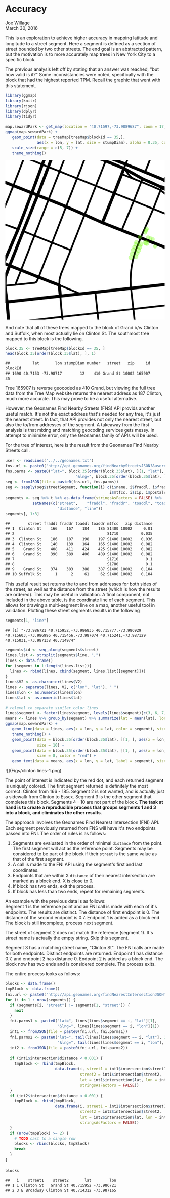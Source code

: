 # Accuracy
Joe Willage  
March 30, 2016  





This is an exploration to achieve higher accuracy in mapping latitude and longitude to a street segment. Here a segment is defined as a section of street bounded by two other streets. The end goal is an abstracted pattern, but the motivation is to more accurately map trees in New York City to a specific block. 

The previous analysis left off by stating that an answer was reached, "but how valid is it?" Some inconsistancies were noted, specifically with the block that had the highest reported TPM. Recall the graphic that went with this statement. 


```r
library(ggmap)
library(knitr)
library(rjson)
library(dplyr)
library(tidyr)
```




```r
map.sewardPark <- get_map(location = "40.71597,-73.9889687", zoom = 17, maptype = "toner-lines")
ggmap(map.sewardPark) + 
   geom_point(data = treeMap[treeMap$blockId == 35,],
              aes(x = lon, y = lat, size = stumpDiam), alpha = 0.35, color = "chartreuse") +
   scale_size(range = c(5, 7)) +
   theme_nothing()
```

![](Figs/sewardPark-1.png) 

And note that all of these trees mapped to the block of Grand b/w Clinton and Suffolk, when most actually lie on Clinton St. The southmost tree mapped to this block is the following.


```r
block.35 <- treeMap[treeMap$blockId == 35, ]
head(block.35[order(block.35$lat), ], 1)
```

```
##          lat       lon stumpDiam number   street   zip     id blockId
## 1690 40.7153 -73.98717        12    410 Grand St 10002 165907      35
```

Tree 165907 is reverse geocoded as 410 Grand, but viewing the full tree data from the Tree Map website returns the nearest address as 187 Clinton, much more accurate. This may prove to be a useful alternative.  

However, the Geonames Find Nearby Streets (FNS) API provids another useful match. It's not the exact address that's needed for any tree, it's just the nearest street. In fact, that API provides not only the nearest street, but also the to/from addresses of the segment. A takeaway from the first analysis is that mixing and matching geocoding services gets messy. In attempt to minimize error, only the Geonames family of APIs will be used.  

For the tree of interest, here is the result from the Geonames Find Nearby Streets call.


```r
user <- readLines("../../geonames.txt")
fns.url <- paste0("http://api.geonames.org/findNearbyStreetsJSON?&username=", user, "&")
fns.parms <- paste0("lat=", block.35[order(block.35$lat), ][1, "lat"], 
                               "&lng=", block.35[order(block.35$lat), ][1, "lon"])
seg <- fromJSON(file = paste0(fns.url, fns.parms))
seg <- sapply(seg$streetSegment, function(i) c(i$name, i$fraddl, i$fraddr, i$toaddl, i$toaddr, 
                                              i$mtfcc, i$zip, i$postalcode, i$distance, i$line))
segments <- seg %>% t %>% as.data.frame(stringsAsFactors = FALSE) %>% 
            setNames(c("street",	"fraddl", "fraddr",	"toaddl", "toaddr",	 "mtfcc",	"zip", 
                       "distance", "line"))
segments[, 1:8]
```

```
##        street fraddl fraddr toaddl toaddr mtfcc   zip distance
## 1  Clinton St    166    167    184    185 S1400 10002     0.01
## 2                                         S1710          0.035
## 3  Clinton St    186    187    198    197 S1400 10002    0.036
## 4  Clinton St    140    139    164    165 S1400 10002    0.082
## 5    Grand St    408    411    424    425 S1400 10002    0.082
## 6    Grand St    390    389    406    409 S1400 10002    0.082
## 7                                         S1710            0.1
## 8                                         S1780            0.1
## 9    Grand St    374    383    388    387 S1400 10002    0.104
## 10 Suffolk St      1      2     61     62 S1400 10002    0.104
```

This useful result set returns the to and from addresses for both sides of the street, as well as the distance from the street (which is how the results are ordered). This may be useful in validation. A final component, not included in the above table, is the coordinate line of each segment. This allows for drawing a multi-segment line on a map, another useful tool in validation. Plotting these street segments results in the following


```r
segments[1, "line"]
```

```
## [1] "-73.986721 40.715952,-73.986835 40.715777,-73.986929 40.715603,-73.986996 40.715456,-73.987074 40.715241,-73.987129 40.715031,-73.987138 40.714974"
```

```r
segments$id <- seq_along(segments$street)
lines.list <- strsplit(segments$line, ",")
lines <- data.frame()
for (segment in 1:length(lines.list)){
  lines <- rbind(lines, cbind(segment, lines.list[[segment]]))
}
lines$V2 <- as.character(lines$V2)
lines <- separate(lines, V2, c("lon", "lat"), " ")
lines$lon <- as.numeric(lines$lon)
lines$lat <- as.numeric(lines$lat)
```


```r
# relevel to separate similar color lines
lines$segment <- factor(lines$segment, levels(lines$segment)[c(3, 6, 7, 2, 8, 9, 1, 5, 4, 10)])
means <- lines %>% group_by(segment) %>% summarize(lat = mean(lat), lon = mean(lon))
ggmap(map.sewardPark) + 
   geom_line(data = lines, aes(x = lon, y = lat, color = segment), size = 4) +
   theme_nothing() +
   geom_point(data = block.35[order(block.35$lat), ][1, ], aes(x = lon, y = lat), 
              size = 10) +
   geom_point(data = block.35[order(block.35$lat), ][1, ], aes(x = lon, y = lat), 
              size = 8, color = "red") +
   geom_text(data = means, aes(x = lon, y = lat, label = segment), size = 6)
```

![](Figs/clinton lines-1.png) 

The point of interest is indicated by the red dot, and each returned segment is uniquely colored. The first segment returned is definitely the most correct: Clinton from 166 - 185. Segment 2 is not wanted, and is actually just a sidewalk from Clinton to Essex. Segment 3 is the other segment that completes this block. Segments 4 - 10 are not part of the block. **The task at hand is to create a reproducible process that groups segments 1 and 3 into a block, and eliminates the other results**.  

The approach involves the Geonames Find Nearest Intersection (FNI) API. Each segment previously returned from FNS will have it's two endpoints passed into FNI. The order of rules is as follows:  

1) Segments are evaluated in the order of minimal `distance` from the point. The first segment will act as the reference point. Segments may be considered to be part of the block if their `street` is the same value as that of the first segment.   
1) A call is made to the FNI API using the segment's first and last coordinates.  
2) Endpoints that are within X `distance` of their nearest intersection are marked as a block end. X is close to 0.
2) If block has two ends, exit the process.  
3) If block has less than two ends, repeat for remaining segments.   

An example with the previous data is as follows:  
Segment 1 is the reference point and an FNI call is made with each of it's endpoints. The results are distinct. The distance of first endpoint is 0. The distance of the second endpoint is 0.7. Endpoint 1 is added as a block end. The block is still incomplete, process next segment. 

The street of segment 2 does not match the reference (segment 1). It's street name is actually the empty string. Skip this segment.  

Segment 3 has a matching street name, "Clinton St". The FNI calls are made for both endpoints. Distinct endpoints are returned. Endpoint 1 has distance 0.7, and endpoint 2 has distance 0. Endpoint 2 is added as a block end. The block now has two ends and is considered complete. The process exits.  

The entire process looks as follows:  


```r
blocks <- data.frame()
tmpBlock <- data.frame()
fni.url <- paste0("http://api.geonames.org/findNearestIntersectionJSON?&username=", user, "&")
for (i in 1 : nrow(segments)) {
  if (segments[i, "street"] != segments[1, "street"]) {
    next
  }
  fni.parms1 <- paste0("lat=", lines[lines$segment == i, "lat"][1], 
                       "&lng=", lines[lines$segment == i, "lon"][1])
  int1 <- fromJSON(file = paste0(fni.url, fni.parms1))
  fni.parms2 <- paste0("lat=", tail(lines[lines$segment == i, "lat"], 1), 
                       "&lng=", tail(lines[lines$segment == i, "lon"], 1))
  int2 <- fromJSON(file = paste0(fni.url, fni.parms2))

  if (int1$intersection$distance < 0.001) {
    tmpBlock <- rbind(tmpBlock, 
                      data.frame(i, street1 = int1$intersection$street1, 
                                 street2 = int1$intersection$street2,
                                 lat = int1$intersection$lat, lon = int1$intersection$lng, 
                                 stringsAsFactors = FALSE))
  } 
  if (int2$intersection$distance < 0.001) {
    tmpBlock <- rbind(tmpBlock, 
                      data.frame(i, street1 = int2$intersection$street1, 
                                 street2 = int2$intersection$street2,
                                 lat = int2$intersection$lat, lon = int2$intersection$lng, 
                                 stringsAsFactors = FALSE))
  } 
  if (nrow(tmpBlock) >= 2) {
    # TODO cast to a single row
    blocks <- rbind(blocks, tmpBlock)
    break
  }
}

blocks
```

```
##   i    street1    street2       lat        lon
## 1 1 Clinton St   Grand St 40.715952 -73.986721
## 2 3 E Broadway Clinton St 40.714312 -73.987165
```

